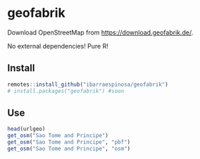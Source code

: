 
<!-- README.md is generated from README.Rmd. Please edit that file -->

<!-- date: "19 de Octubre de 2016" -->

# geofabrik

Download OpenStreetMap from <https://download.geofabrik.de/>.

No external dependencies\! Pure R\!

## Install

``` r
remotes::install_github("ibarraespinosa/geofabrik")
# install.packages("geofabrik") #soon
```

## Use

``` r
head(urlgeo)
get_osm("Sao Tome and Principe")
get_osm("Sao Tome and Principe", "pbf")
get_osm("Sao Tome and Principe", "osm")
```
